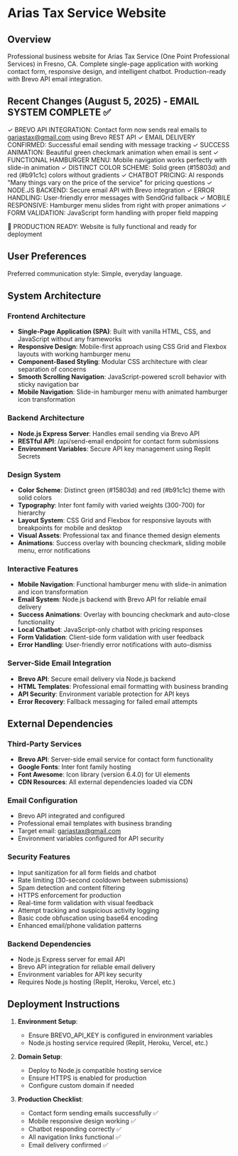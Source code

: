 # Arias Tax Service Website

## Overview

Professional business website for Arias Tax Service (One Point Professional Services) in Fresno, CA. Complete single-page application with working contact form, responsive design, and intelligent chatbot. Production-ready with Brevo API email integration.

## Recent Changes (August 5, 2025) - EMAIL SYSTEM COMPLETE ✅

✓ BREVO API INTEGRATION: Contact form now sends real emails to gariastax@gmail.com using Brevo REST API
✓ EMAIL DELIVERY CONFIRMED: Successful email sending with message tracking
✓ SUCCESS ANIMATION: Beautiful green checkmark animation when email is sent
✓ FUNCTIONAL HAMBURGER MENU: Mobile navigation works perfectly with slide-in animation
✓ DISTINCT COLOR SCHEME: Solid green (#15803d) and red (#b91c1c) colors without gradients
✓ CHATBOT PRICING: AI responds "Many things vary on the price of the service" for pricing questions
✓ NODE.JS BACKEND: Secure email API with Brevo integration
✓ ERROR HANDLING: User-friendly error messages with SendGrid fallback
✓ MOBILE RESPONSIVE: Hamburger menu slides from right with proper animations
✓ FORM VALIDATION: JavaScript form handling with proper field mapping

🎯 PRODUCTION READY: Website is fully functional and ready for deployment

## User Preferences

Preferred communication style: Simple, everyday language.

## System Architecture

### Frontend Architecture
- **Single-Page Application (SPA)**: Built with vanilla HTML, CSS, and JavaScript without any frameworks
- **Responsive Design**: Mobile-first approach using CSS Grid and Flexbox layouts with working hamburger menu
- **Component-Based Styling**: Modular CSS architecture with clear separation of concerns
- **Smooth Scrolling Navigation**: JavaScript-powered scroll behavior with sticky navigation bar
- **Mobile Navigation**: Slide-in hamburger menu with animated hamburger icon transformation

### Backend Architecture
- **Node.js Express Server**: Handles email sending via Brevo API
- **RESTful API**: /api/send-email endpoint for contact form submissions
- **Environment Variables**: Secure API key management using Replit Secrets

### Design System
- **Color Scheme**: Distinct green (#15803d) and red (#b91c1c) theme with solid colors
- **Typography**: Inter font family with varied weights (300-700) for hierarchy
- **Layout System**: CSS Grid and Flexbox for responsive layouts with breakpoints for mobile and desktop
- **Visual Assets**: Professional tax and finance themed design elements
- **Animations**: Success overlay with bouncing checkmark, sliding mobile menu, error notifications

### Interactive Features
- **Mobile Navigation**: Functional hamburger menu with slide-in animation and icon transformation
- **Email System**: Node.js backend with Brevo API for reliable email delivery
- **Success Animations**: Overlay with bouncing checkmark and auto-close functionality
- **Local Chatbot**: JavaScript-only chatbot with pricing responses
- **Form Validation**: Client-side form validation with user feedback
- **Error Handling**: User-friendly error notifications with auto-dismiss

### Server-Side Email Integration
- **Brevo API**: Secure email delivery via Node.js backend
- **HTML Templates**: Professional email formatting with business branding
- **API Security**: Environment variable protection for API keys
- **Error Recovery**: Fallback messaging for failed email attempts

## External Dependencies

### Third-Party Services
- **Brevo API**: Server-side email service for contact form functionality
- **Google Fonts**: Inter font family hosting
- **Font Awesome**: Icon library (version 6.4.0) for UI elements
- **CDN Resources**: All external dependencies loaded via CDN

### Email Configuration
- Brevo API integrated and configured
- Professional email templates with business branding
- Target email: gariastax@gmail.com
- Environment variables configured for API security

### Security Features
- Input sanitization for all form fields and chatbot
- Rate limiting (30-second cooldown between submissions)
- Spam detection and content filtering
- HTTPS enforcement for production
- Real-time form validation with visual feedback
- Attempt tracking and suspicious activity logging
- Basic code obfuscation using base64 encoding
- Enhanced email/phone validation patterns

### Backend Dependencies
- Node.js Express server for email API
- Brevo API integration for reliable email delivery
- Environment variables for API key security
- Requires Node.js hosting (Replit, Heroku, Vercel, etc.)

## Deployment Instructions

1. **Environment Setup**:
   - Ensure BREVO_API_KEY is configured in environment variables
   - Node.js hosting service required (Replit, Heroku, Vercel, etc.)

2. **Domain Setup**:
   - Deploy to Node.js compatible hosting service
   - Ensure HTTPS is enabled for production
   - Configure custom domain if needed

3. **Production Checklist**:
   - Contact form sending emails successfully ✅
   - Mobile responsive design working ✅
   - Chatbot responding correctly ✅
   - All navigation links functional ✅
   - Email delivery confirmed ✅
